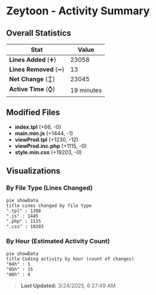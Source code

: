 # Zeytoon - Activity Summary 

## Overall Statistics

| Stat                   | Value                                                             |
| ---------------------- | ----------------------------------------------------------------- |
| **Lines Added** (➕)   | 23058                                          |
| **Lines Removed** (➖) | 13                                        |
| **Net Change** (↕)    | 23045                |
| **Active Time** (⌚)   | 19 minutes |


## Modified Files
- **index.tpl** (+66, -0)
- **main.min.js** (+1444, -1)
- **viewProd.tpl** (+1230, -12)
- **viewProd.inc.php** (+1115, -0)
- **style.min.css** (+19203, -0)

## Visualizations

### By File Type (Lines Changed)

```mermaid
pie showData
title Lines changed by file type
".tpl" : 1308
".js" : 1445
".php" : 1115
".css" : 19203
```

### By Hour (Estimated Activity Count)

```mermaid
pie showData
title Coding activity by hour (count of changes)
"04h" : 1
"05h" : 15
"06h" : 4
```


> **Last Updated:** 3/24/2025, 6:27:49 AM